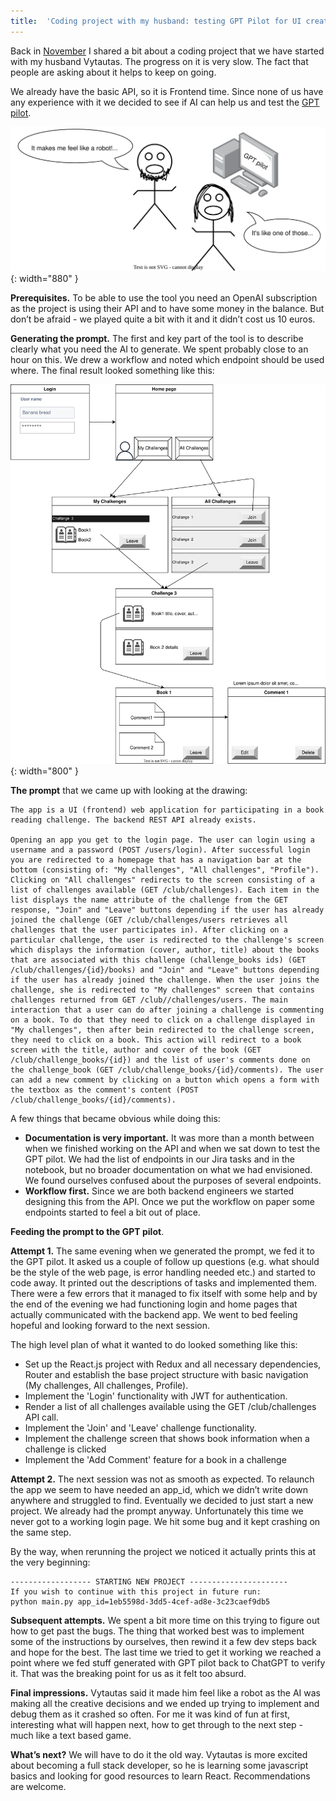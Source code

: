 ```yaml
---
title:  'Coding project with my husband: testing GPT Pilot for UI creation'
---
```


Back in [November](https://www.ieva.dev/2023/11/03/coding_project_with_husband_pt1.html) I shared a bit about a coding project that we have started with my husband Vytautas. The progress on it is very slow. The fact that people are asking about it helps to keep on going. 

We already have the basic API, so it is Frontend time. Since none of us have any experience with it we decided to see if AI can help us and test the [GPT pilot](https://github.com/Pythagora-io/gpt-pilot).

![Reactions](/assets/images/gpt_pilot_test.drawio.svg){: width="880" }

**Prerequisites.** To be able to use the tool you need an OpenAI subscription as the project is using their API and to have some money in the balance. But don’t be afraid - we played quite a bit with it and it didn’t cost us 10 euros.

**Generating the prompt.** The first and key part of the tool is to describe clearly what you need the AI to generate. We spent probably close to an hour on this. We drew a workflow and noted which endpoint should be used where. The final result looked something like this:


![Workflow](/assets/images/bbd_workflow.drawio.svg){: width="800" }


**The prompt** that we came up with looking at the drawing:

```
The app is a UI (frontend) web application for participating in a book reading challenge. The backend REST API already exists.

Opening an app you get to the login page. The user can login using a username and a password (POST /users/login). After successful login you are redirected to a homepage that has a navigation bar at the bottom (consisting of: "My challenges", "All challenges", "Profile"). Clicking on "All challenges" redirects to the screen consisting of a list of challenges available (GET /club/challenges). Each item in the list displays the name attribute of the challenge from the GET response, "Join" and "Leave" buttons depending if the user has already joined the challenge (GET /club/challenges/users retrieves all challenges that the user participates in). After clicking on a particular challenge, the user is redirected to the challenge's screen which displays the information (cover, author, title) about the books that are associated with this challenge (challenge_books ids) (GET /club/challenges/{id}/books) and "Join" and "Leave" buttons depending if the user has already joined the challenge. When the user joins the challenge, she is redirected to "My challenges" screen that contains challenges returned from GET /club//challenges/users. The main interaction that a user can do after joining a challenge is commenting on a book. To do that they need to click on a challenge displayed in "My challenges", then after bein redirected to the challenge screen, they need to click on a book. This action will redirect to a book screen with the title, author and cover of the book (GET /club/challenge_books/{id}) and the list of user's comments done on the challenge_book (GET /club/challenge_books/{id}/comments). The user can add a new comment by clicking on a button which opens a form with the textbox as the comment's content (POST /club/challenge_books/{id}/comments).
```


A few things that became obvious while doing this:


* **Documentation is very important.** It was more than a month between when we finished working on the API and when we sat down to test the GPT pilot. We had the list of endpoints in our Jira tasks and in the notebook, but no broader documentation on what we had envisioned. We found ourselves confused about the purposes of several endpoints. 
* **Workflow first.** Since we are both backend engineers we started designing this from the API. Once we put the workflow on paper some endpoints started to feel a bit out of place.

**Feeding the prompt to the GPT pilot**. 

**Attempt 1.** The same evening when we generated the prompt, we fed it to the GPT pilot. It asked us a couple of follow up questions (e.g. what should be the style of the web page, is error handling needed etc.) and started to code away. It printed out the descriptions of tasks and implemented them. There were a few errors that it managed to fix itself with some help and by the end of the evening we had functioning login and home pages that actually communicated with the backend app. We went to bed feeling hopeful and looking forward to the next session.

The high level plan of what it wanted to do looked something like this:

* Set up the React.js project with Redux and all necessary dependencies, Router and establish the base project structure with basic navigation (My challenges, All challenges, Profile).
* Implement the 'Login' functionality with JWT for authentication.
* Render a list of all challenges available using the GET /club/challenges API call.
* Implement the 'Join' and 'Leave' challenge functionality.
* Implement the challenge screen that shows book information when a challenge is clicked
* Implement the 'Add Comment' feature for a book in a challenge

**Attempt 2.** The next session was not as smooth as expected. To relaunch the app we seem to have needed an app_id, which we didn’t write down anywhere and struggled to find. Eventually we decided to just start a new project. We already had the prompt anyway. Unfortunately this time we never got to a working login page. We hit some bug and it kept crashing on the same step. 

By the way, when rerunning the project we noticed it actually prints this at the very beginning:
```
------------------ STARTING NEW PROJECT ----------------------
If you wish to continue with this project in future run:
python main.py app_id=1eb5598d-3dd5-4cef-ad8e-3c23caef9db5
```

**Subsequent attempts.** We spent a bit more time on this trying to figure out how to get past the bugs. The thing that worked best was to implement some of the instructions by ourselves, then rewind it a few dev steps back and hope for the best. The last time we tried to get it working we reached a point where we fed stuff generated with GPT pilot back to ChatGPT to verify it. That was the breaking point for us as it felt too absurd.

**Final impressions.** Vytautas said it made him feel like a robot as the AI was making all the creative decisions and we ended up trying to implement and debug them as it crashed so often. For me it was kind of fun at first, interesting what will happen next, how to get through to the next step - much like a text based game.

**What’s next?** We will have to do it the old way. Vytautas is more excited about becoming a full stack developer, so he is learning some javascript basics and looking for good resources to learn React. Recommendations are welcome.